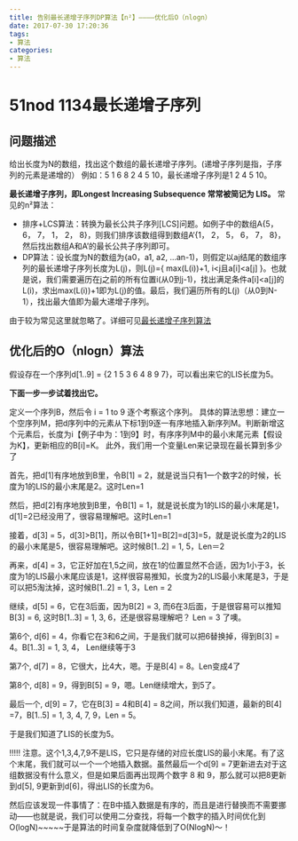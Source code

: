 ```yaml
---
title: 告别最长递增子序列DP算法【n²】————优化后O（nlogn）
date: 2017-07-30 17:20:36
tags:
- 算法
categories:
- 算法
---
```

# 51nod 1134最长递增子序列 #
## 问题描述 ##
给出长度为N的数组，找出这个数组的最长递增子序列。(递增子序列是指，子序列的元素是递增的）
例如：5 1 6 8 2 4 5 10，最长递增子序列是1 2 4 5 10。

**最长递增子序列，即Longest Increasing Subsequence 常常被简记为 LIS。**
常见的n²算法：

- 排序+LCS算法：转换为最长公共子序列[LCS]问题。如例子中的数组A{5，6， 7， 1， 2， 8}，则我们排序该数组得到数组A‘{1， 2， 5， 6， 7， 8}，然后找出数组A和A’的最长公共子序列即可。
- DP算法：设长度为N的数组为{a0，a1, a2, ...an-1)，则假定以aj结尾的数组序列的最长递增子序列长度为L(j)，则L(j)={ max(L(i))+1, i<j且a[i]<a[j] }。也就是说，我们需要遍历在j之前的所有位置i(从0到j-1)，找出满足条件a[i]<a[j]的L(i)，求出max(L(i))+1即为L(j)的值。最后，我们遍历所有的L(j)（从0到N-1），找出最大值即为最大递增子序列。

由于较为常见这里就忽略了。详细可见[最长递增子序列算法](http://qiemengdao.iteye.com/blog/1660229)

## 优化后的O（nlogn）算法 ##
假设存在一个序列d[1..9] = {2 1 5 3 6 4 8 9 7}，可以看出来它的LIS长度为5。

**下面一步一步试着找出它。**

定义一个序列B，然后令 i = 1 to 9 逐个考察这个序列。
具体的算法思想：建立一个空序列M，把d序列中的元素从下标1到9逐一有序地插入新序列M。判断新增这个元素后，长度为i【例子中为：1到9】时，有序序列M中的最小末尾元素【假设为K】，更新相应的B[i]=K。
此外，我们用一个变量Len来记录现在最长算到多少了

首先，把d[1]有序地放到B里，令B[1] = 2，就是说当只有1一个数字2的时候，长度为1的LIS的最小末尾是2。这时Len=1

然后，把d[2]有序地放到B里，令B[1] = 1，就是说长度为1的LIS的最小末尾是1，d[1]=2已经没用了，很容易理解吧。这时Len=1

接着，d[3] = 5，d[3]>B[1]，所以令B[1+1]=B[2]=d[3]=5，就是说长度为2的LIS的最小末尾是5，很容易理解吧。这时候B[1..2] = 1, 5，Len＝2

再来，d[4] = 3，它正好加在1,5之间，放在1的位置显然不合适，因为1小于3，长度为1的LIS最小末尾应该是1，这样很容易推知，长度为2的LIS最小末尾是3，于是可以把5淘汰掉，这时候B[1..2] = 1, 3，Len = 2

继续，d[5] = 6，它在3后面，因为B[2] = 3, 而6在3后面，于是很容易可以推知B[3] = 6, 这时B[1..3] = 1, 3, 6，还是很容易理解吧？ Len = 3 了噢。

第6个, d[6] = 4，你看它在3和6之间，于是我们就可以把6替换掉，得到B[3] = 4。B[1..3] = 1, 3, 4， Len继续等于3

第7个, d[7] = 8，它很大，比4大，嗯。于是B[4] = 8。Len变成4了

第8个, d[8] = 9，得到B[5] = 9，嗯。Len继续增大，到5了。

最后一个, d[9] = 7，它在B[3] = 4和B[4] = 8之间，所以我们知道，最新的B[4] =7，B[1..5] = 1, 3, 4, 7, 9，Len = 5。

于是我们知道了LIS的长度为5。

!!!!! 注意。这个1,3,4,7,9不是LIS，它只是存储的对应长度LIS的最小末尾。有了这个末尾，我们就可以一个一个地插入数据。虽然最后一个d[9] = 7更新进去对于这组数据没有什么意义，但是如果后面再出现两个数字 8 和 9，那么就可以把8更新到d[5], 9更新到d[6]，得出LIS的长度为6。

然后应该发现一件事情了：在B中插入数据是有序的，而且是进行替换而不需要挪动——也就是说，我们可以使用二分查找，将每一个数字的插入时间优化到O(logN)~~~~~于是算法的时间复杂度就降低到了O(NlogN)～！